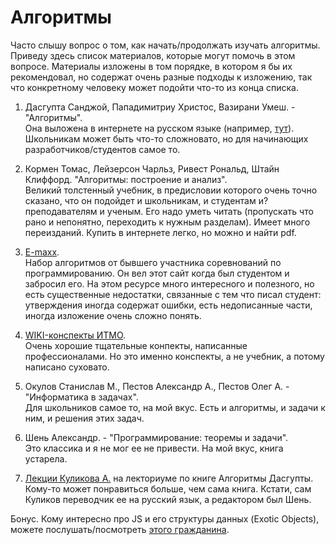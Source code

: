 # Алгоритмы

Часто слышу вопрос о том, как начать/продолжать изучать алгоритмы. Приведу здесь список материалов, которые могут помочь в этом вопросе. 
Материалы изложены в том порядке, в котором я бы их рекомендовал, но содержат очень разные подходы к изложению, так что конкретному человеку может подойти что-то из конца списка.

1. Дасгупта Санджой, Пападимитриу Христос, Вазирани Умеш. - "Алгоритмы".  
Она выложена в интернете на русском языке (например, [тут](http://www.math.nsc.ru/LBRT/k5/OR-MMF/dasgupta_2014.pdf)). Школьникам может быть что-то сложновато, но для начинающих разработчиков/студентов самое то.

2. Кормен Томас, Лейзерсон Чарльз, Ривест Рональд, Штайн Клиффорд. "Алгоритмы:  построение и анализ".  
Великий толстенный учебник, в предисловии которого очень точно сказано, что он подойдет и школьникам, и студентам и? преподавателям и ученым. Его надо уметь читать (пропускать что рано и непонятно, переходить к нужным разделам). Имеет много переизданий. Купить в интернете легко, но можно и найти pdf.

3. [E-maxx](https://e-maxx.ru/algo).  
Набор алгоритмов от бывшего участника соревнований по программированию. Он вел этот сайт когда был студентом и забросил его. На этом ресурсе много интересного и полезного, но есть существенные недостатки, связанные с тем что писал студент: утверждения иногда содержат ошибки, есть недописанные части, иногда изложение очень сложно понять.

4. [WIKI-конспекты ИТМО](http://neerc.ifmo.ru/wiki).  
Очень хорошие тщательные конпекты, написанные профессионалами. Но это именно конспекты, а не учебник, а потому написано суховато.

5. Окулов Станислав М., Пестов Александр А., Пестов Олег А.  - "Информатика в задачах".  
Для школьников самое то, на мой вкус. Есть и алгоритмы, и задачи к ним, и решения этих задач.

6. Шень Александр. - "Программирование: теоремы и задачи".  
Это классика и я не мог ее не привести. На мой вкус, книга устарела.

7. [Лекции Куликова А.](https://www.lektorium.tv/course/22823) на лекториуме по книге Алгоритмы Дасгупты.  
Кому-то может понравиться больше, чем сама книга. Кстати, сам Куликов переводчик ее на русский язык, а редактором был Шень.

Бонус. Кому интересно про JS и его структуры данных (Exotic Objects), можете послушать/посмотреть [этого гражданина](https://www.youtube.com/watch?v=y1MskqnuR58).
